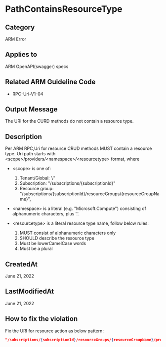 # PathContainsResourceType

## Category

ARM Error

## Applies to

ARM OpenAPI(swagger) specs

## Related ARM Guideline Code

- RPC-Uri-V1-04

## Output Message

The URI for the CURD methods do not contain a resource type.

## Description

Per ARM RPC,Uri for resource CRUD methods MUST contain a resource type.
Uri path starts with \<scope\>/providers/\<namespace\>/\<resourcetype\> format, where

- \<scope\> is one of:
  1.  Tenant/Global: '/'
  2.  Subscription: "/subscriptions/{subscriptionId}"
  3.  Resource group: "/subscriptions/{subscriptionId}/resourceGroups/{resourceGroupName}",
- \<namespace\> is a literal (e.g. "Microsoft.Compute") consisting of alphanumeric characters, plus '.'.

- \<resourcetype\> is a literal resource type name, follow below rules:
  1.  MUST consist of alphanumeric characters only
  2.  SHOULD describe the resource type
  3.  Must be lowerCamelCase words
  4.  Must be a plural

## CreatedAt

June 21, 2022

## LastModifiedAt

June 21, 2022

## How to fix the violation

Fix the URI for resource action as below pattern:

```json
"/subscriptions/{subscriptionId}/resourceGroups/{resourceGroupName}/providers/Microsoft.MyNameSpace/MyResourceType..."
```
